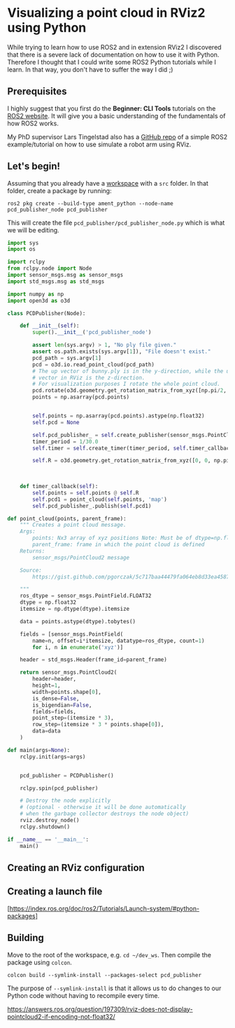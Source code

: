 

# Visualizing a point cloud in RViz2 using Python 

While trying to learn how to use ROS2 and in extension RViz2 I discovered that there is a severe lack of documentation on how to use it with Python. Therefore I thought that I could write some ROS2 Python tutorials while I learn. In that way, you don't have to suffer the way I did ;) 


## Prerequisites 
I highly suggest that you first do the **Beginner: CLI Tools** tutorials on the [ROS2 website](https://index.ros.org/doc/ros2/Tutorials/). It will give you a basic understanding of the fundamentals of how ROS2 works.

My PhD supervisor Lars Tingelstad also has a [GitHub repo](https://github.com/tingelst/ros2_seminar_spring_2020_demos) of a simple ROS2 example/tutorial on how to use simulate a robot arm using RViz.


## Let's begin!

Assuming that you already have a [workspace](https://index.ros.org/doc/ros2/Tutorials/Workspace/Creating-A-Workspace/) with a `src` folder. In that folder, create a package by running:

```
ros2 pkg create --build-type ament_python --node-name pcd_publisher_node pcd_publisher
```

This will create the file `pcd_publisher/pcd_publisher_node.py` which is what we will be editing.

```python
import sys
import os

import rclpy 
from rclpy.node import Node
import sensor_msgs.msg as sensor_msgs
import std_msgs.msg as std_msgs

import numpy as np
import open3d as o3d

class PCDPublisher(Node):

    def __init__(self):
        super().__init__('pcd_publisher_node')

        assert len(sys.argv) > 1, "No ply file given."
        assert os.path.exists(sys.argv[1]), "File doesn't exist."
        pcd_path = sys.argv[1]
        pcd = o3d.io.read_point_cloud(pcd_path)
        # The up vector of bunny.ply is in the y-direction, while the up 
        # vector in RViz is the z-direction. 
        # For visualization purposes I rotate the whole point cloud.
        pcd.rotate(o3d.geometry.get_rotation_matrix_from_xyz([np.pi/2, 0, 0]), [0, 0, 0])
        points = np.asarray(pcd.points)


        self.points = np.asarray(pcd.points).astype(np.float32)
        self.pcd = None

        self.pcd_publisher_ = self.create_publisher(sensor_msgs.PointCloud2, 'pcd1', 10)
        timer_period = 1/30.0
        self.timer = self.create_timer(timer_period, self.timer_callback)

        self.R = o3d.geometry.get_rotation_matrix_from_xyz([0, 0, np.pi/48])

              
                
    def timer_callback(self):
        self.points = self.points @ self.R
        self.pcd1 = point_cloud(self.points, 'map')
        self.pcd_publisher_.publish(self.pcd1)

def point_cloud(points, parent_frame):
    """ Creates a point cloud message.
    Args:
        points: Nx3 array of xyz positions Note: Must be of dtype=np.float32
        parent_frame: frame in which the point cloud is defined
    Returns:
        sensor_msgs/PointCloud2 message

    Source:
        https://gist.github.com/pgorczak/5c717baa44479fa064eb8d33ea4587e0

    """
    ros_dtype = sensor_msgs.PointField.FLOAT32
    dtype = np.float32
    itemsize = np.dtype(dtype).itemsize

    data = points.astype(dtype).tobytes()

    fields = [sensor_msgs.PointField(
        name=n, offset=i*itemsize, datatype=ros_dtype, count=1)
        for i, n in enumerate('xyz')]

    header = std_msgs.Header(frame_id=parent_frame)

    return sensor_msgs.PointCloud2(
        header=header,
        height=1,
        width=points.shape[0],
        is_dense=False,
        is_bigendian=False,
        fields=fields,
        point_step=(itemsize * 3),
        row_step=(itemsize * 3 * points.shape[0]),
        data=data
    )

def main(args=None):
    rclpy.init(args=args)


    pcd_publisher = PCDPublisher()

    rclpy.spin(pcd_publisher)

    # Destroy the node explicitly
    # (optional - otherwise it will be done automatically
    # when the garbage collector destroys the node object)
    rviz.destroy_node()
    rclpy.shutdown()

if __name__ == '__main__':
    main()
```


## Creating an RViz configuration





## Creating a launch file
[https://index.ros.org/doc/ros2/Tutorials/Launch-system/#python-packages]



## Building

Move to the root of the workspace, e.g. `cd ~/dev_ws`. Then compile the package using `colcon`.

```
colcon build --symlink-install --packages-select pcd_publisher
```

The purpose of `--symlink-install` is that it allows us to do changes to our Python code without having to recompile every time. 





https://answers.ros.org/question/197309/rviz-does-not-display-pointcloud2-if-encoding-not-float32/


